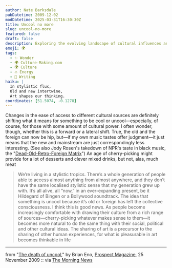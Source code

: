 ```yaml
---
author: Nate Barksdale
pubDatetime: 2009-12-02
modDatetime: 2025-03-31T16:30:30Z
title: Uncool no more
slug: uncool-no-more
featured: false
draft: false
description: Exploring the evolving landscape of cultural influences and what it means to be "cool" in a world of diverse options.
emoji: 🌍
tags:
  - ✨ Wonder
  - 🌍 Culture-Making.com
  - 🌍 Culture
  - 🔥 Energy
  - 📝 Writing
haiku: |
  In stylistic flux,  
  Old and new intertwine,  
  Art shapes our thinking.
coordinates: [51.5074, -0.1278]
---
```


Changes in the ease of access to different cultural sources are definitely shifting what it means for something to be cool or uncool—especially, of course, for those with some amount of cultural power. I often wonder, though, whether this is a forward or a lateral shift. True, the old and the foreign can now be hip, but—if my own music tastes offer judgment—it just means that the new and mainstream are just correspondingly less interesting. (See also Jody Rosen's takedown of NPR's taste in black music, the "[Dead-Old-Retro-Foreign Matrix](http://web.archive.org/web/20110510185209/http://www.slate.com:80/blogs/blogs/browbeat/archive/2009/10/12/the-dorf-matrix-towards-a-theory-of-npr-s-taste-in-black-music.aspx)") An age of cherry-picking might provide for a lot of desserts and clever mixed drinks, but not, alas, much meat

> We’re living in a stylistic tropics. There’s a whole generation of people able to access almost anything from almost anywhere, and they don’t have the same localised stylistic sense that my generation grew up with. It’s all alive, all “now,” in an ever-expanding present, be it Hildegard of Bingen or a Bollywood soundtrack. The idea that something is uncool because it’s old or foreign has left the collective consciousness. I think this is good news. As people become increasingly comfortable with drawing their culture from a rich range of sources—cherry-picking whatever makes sense to them—it becomes more natural to do the same thing with their social, political and other cultural ideas. The sharing of art is a precursor to the sharing of other human experiences, for what is pleasurable in art becomes thinkable in life

---

from "[The death of uncool](http://web.archive.org/web/20110811045427/http://www.prospectmagazine.co.uk/2009/11/the-death-of-uncool/)," by Brian Eno, [Prospect Magazine](http://web.archive.org/web/20110811045427/http://www.prospectmagazine.co.uk/2009/11/the-death-of-uncool/), 25 November 2009 :: via [The Morning News](http://www.themorningnews.org/archives/headlines/2009/November/30/)
